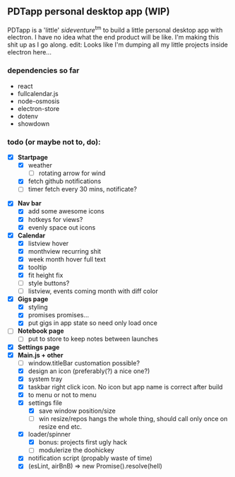## PDTapp personal desktop app (WIP)

PDTapp is a 'little' *sideventure*<sup>tm</sup> to build a little personal desktop app with electron.
I have no idea what the end product will be like. I'm making this shit up as I go along.
edit: Looks like I'm dumping all my little projects inside electron here...

### dependencies so far
* react
* fullcalendar.js
* node-osmosis
* electron-store
* dotenv
* showdown

### todo (or maybe not to, do):

* [x] **Startpage**
  - [x] weather
    - [ ] rotating arrow for wind
  - [x] fetch github notifications
  - [ ] timer fetch every 30 mins, notificate?
- [x] **Nav bar**
  - [x] add some awesome icons
  - [x] hotkeys for views?  
  - [x] evenly space out icons
- [x] **Calendar** 
  - [x] listview hover
  - [x] monthview recurring shit
  - [x] week month hover full text
  - [x] tooltip
  - [x] fit height fix
  - [ ] style buttons?
  - [ ] listview, events coming month with diff color
- [x] **Gigs page**
  - [x] styling
  - [x] promises promises...
  - [x] put gigs in app state so need only load once  
- [ ] **Notebook page**
  - [ ] put to store to keep notes between launches
- [x] **Settings page**
- [x] **Main.js + other**
	- [ ] window.titleBar customation possible?
	- [x] design an icon (preferably(?) a nice one?)
	- [x] system tray
	- [x] taskbar right click icon. No icon but app name is correct after build
	- [x] to menu or not to menu
	- [x] settings file
		- [x] save window position/size
		- [ ] win resize/repos hangs the whole thing, should call only once on resize end etc.
	- [x] loader/spinner
		- [x] bonus: projects first ugly hack
		- [ ] modulerize the doohickey 
	- [x] notification script  (propably waste of time)
	- [x] (esLint, airBnB) => new Promise().resolve(hell)